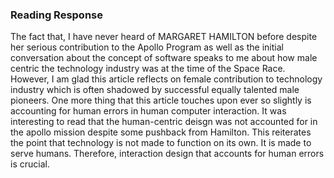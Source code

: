  ### Reading Response
 The fact that, I have never heard of MARGARET HAMILTON before despite her serious contribution to the Apollo Program as well as the 
 initial conversation about the concept of software speaks to me about how male centric the technology industry was at the time of the 
 Space Race. However, I am glad this article reflects on female contribution to technology industry which is often shadowed by successful 
 equally talented male pioneers. One more thing that this article touches upon ever so slightly is accounting for human errors in human
 computer interaction. It was interesting to read that the human-centric deisgn was not accounted for in the apollo mission despite some 
 pushback from Hamilton. This reiterates the  point that technology is not made to function on its own. It is made to serve humans. 
 Therefore, interaction design that accounts for human errors  is crucial. 
